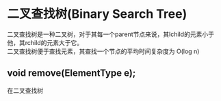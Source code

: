 # 二叉查找树(Binary Search Tree)
二叉查找树是一种二叉树，对于其每一个parent节点来说，其lchild的元素小于他，其rchild的元素大于它。<br>
二叉查找树便于查找元素，其查找一个节点的平均时间复杂度为 O(log n)

## void remove(ElementType e);
在二叉查找树
